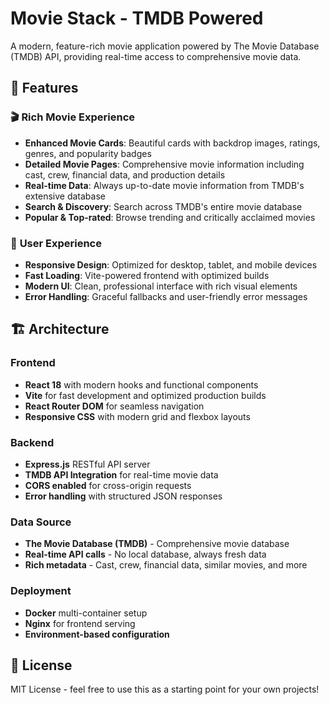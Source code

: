 # Movie Stack - TMDB Powered

A modern, feature-rich movie application powered by The Movie Database (TMDB) API, providing real-time access to comprehensive movie data.

## 🎯 Features

### 🎬 **Rich Movie Experience**
- **Enhanced Movie Cards**: Beautiful cards with backdrop images, ratings, genres, and popularity badges
- **Detailed Movie Pages**: Comprehensive movie information including cast, crew, financial data, and production details
- **Real-time Data**: Always up-to-date movie information from TMDB's extensive database
- **Search & Discovery**: Search across TMDB's entire movie database
- **Popular & Top-rated**: Browse trending and critically acclaimed movies

### 📱 **User Experience**
- **Responsive Design**: Optimized for desktop, tablet, and mobile devices
- **Fast Loading**: Vite-powered frontend with optimized builds
- **Modern UI**: Clean, professional interface with rich visual elements
- **Error Handling**: Graceful fallbacks and user-friendly error messages

## 🏗️ Architecture

### **Frontend**
- **React 18** with modern hooks and functional components
- **Vite** for fast development and optimized production builds
- **React Router DOM** for seamless navigation
- **Responsive CSS** with modern grid and flexbox layouts

### **Backend**
- **Express.js** RESTful API server
- **TMDB API Integration** for real-time movie data
- **CORS enabled** for cross-origin requests
- **Error handling** with structured JSON responses

### **Data Source**
- **The Movie Database (TMDB)** - Comprehensive movie database
- **Real-time API calls** - No local database, always fresh data
- **Rich metadata** - Cast, crew, financial data, similar movies, and more

### **Deployment**
- **Docker** multi-container setup
- **Nginx** for frontend serving
- **Environment-based configuration**

## 📝 License

MIT License - feel free to use this as a starting point for your own projects!
